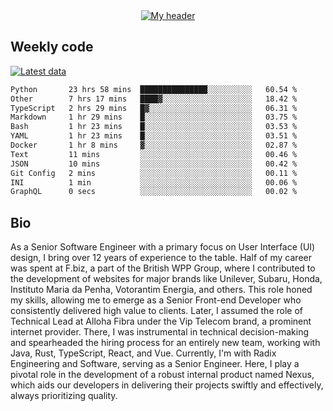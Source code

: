 <div align="center">
  <a href="https://skvggor.dev">
    <img src="https://github.com/skvggor/skvggor/assets/958723/d0c9aa9c-0c21-4219-acff-3d4f36f94691" alt="My header" />
  </a>
</div>


## Weekly code

[![Latest data](https://github.com/skvggor/skvggor/actions/workflows/main.yml/badge.svg)](https://github.com/skvggor/skvggor/actions/workflows/main.yml)

<!--START_SECTION:waka-->

```txt
Python       23 hrs 58 mins  ███████████████░░░░░░░░░░   60.54 %
Other        7 hrs 17 mins   ████▓░░░░░░░░░░░░░░░░░░░░   18.42 %
TypeScript   2 hrs 29 mins   █▓░░░░░░░░░░░░░░░░░░░░░░░   06.31 %
Markdown     1 hr 29 mins    █░░░░░░░░░░░░░░░░░░░░░░░░   03.75 %
Bash         1 hr 23 mins    █░░░░░░░░░░░░░░░░░░░░░░░░   03.53 %
YAML         1 hr 23 mins    █░░░░░░░░░░░░░░░░░░░░░░░░   03.51 %
Docker       1 hr 8 mins     ▓░░░░░░░░░░░░░░░░░░░░░░░░   02.87 %
Text         11 mins         ░░░░░░░░░░░░░░░░░░░░░░░░░   00.46 %
JSON         10 mins         ░░░░░░░░░░░░░░░░░░░░░░░░░   00.42 %
Git Config   2 mins          ░░░░░░░░░░░░░░░░░░░░░░░░░   00.11 %
INI          1 min           ░░░░░░░░░░░░░░░░░░░░░░░░░   00.06 %
GraphQL      0 secs          ░░░░░░░░░░░░░░░░░░░░░░░░░   00.02 %
```

<!--END_SECTION:waka-->

## Bio

<p>As a Senior Software Engineer with a primary focus on User Interface (UI) design, I bring over 12 years of experience to the table. Half of my career was spent at F.biz, a part of the British WPP Group, where I contributed to the development of websites for major brands like Unilever, Subaru, Honda, Instituto Maria da Penha, Votorantim Energia, and others. This role honed my skills, allowing me to emerge as a Senior Front-end Developer who consistently delivered high value to clients. Later, I assumed the role of Technical Lead at Alloha Fibra under the Vip Telecom brand, a prominent internet provider. There, I was instrumental in technical decision-making and spearheaded the hiring process for an entirely new team, working with Java, Rust, TypeScript, React, and Vue. Currently, I'm with Radix Engineering and Software, serving as a Senior Engineer. Here, I play a pivotal role in the development of a robust internal product named Nexus, which aids our developers in delivering their projects swiftly and effectively, always prioritizing quality.</p>

<!-- </details> -->

<!-- <div align="center">
  <h2>🤖 Recent Code Activity</h2>
  <img width="500" src="https://github-readme-stats.vercel.app/api/wakatime?username=skvggor&hide_title=true&layout=compact&theme=transparent" alt="Wakatime Stats" />
</div>

<br>

<div align="center">
  <h2>📈 GitHub Stats</h2>
  <img width="500" src="https://github-readme-stats.vercel.app/api?username=skvggor&show_icons=true&theme=transparent&hide_title=true&count_private=true" alt="GitHub Stats" />
</div>
 -->
